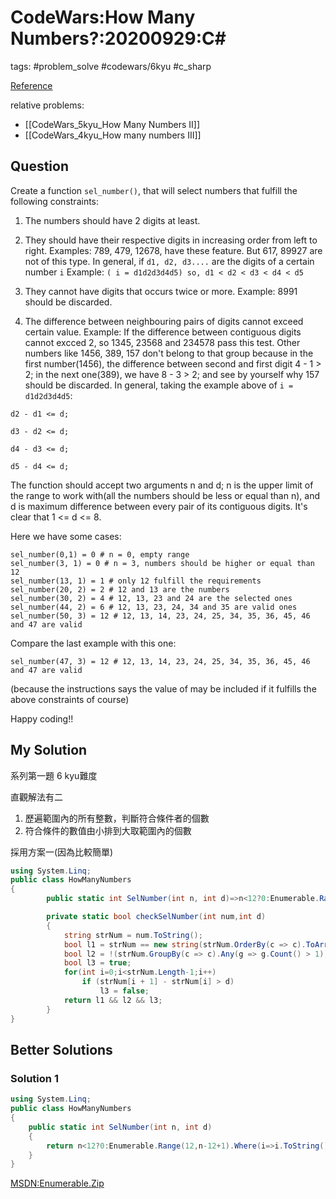 # CodeWars:How Many Numbers?:20200929:C\#

tags: #problem_solve #codewars/6kyu #c_sharp

[Reference](https://www.codewars.com/kata/55d8aa568dec9fb9e200004a)

relative problems:
- [[CodeWars_5kyu_How Many Numbers II]]
- [[CodeWars_4kyu_How many numbers III]]

## Question

Create a function `sel_number()`, that will select numbers that fulfill the following constraints:

1) The numbers should have 2 digits at least.

2) They should have their respective digits in increasing order from left to right. Examples: 789, 479, 12678, have these feature. But 617, 89927 are not of this type. In general, if `d1, d2, d3....` are the digits of a certain number `i` Example: `( i = d1d2d3d4d5) so, d1 < d2 < d3 < d4 < d5`

3) They cannot have digits that occurs twice or more. Example: 8991 should be discarded.

4) The difference between neighbouring pairs of digits cannot exceed certain value. Example: If the difference between contiguous digits cannot excced 2, so 1345, 23568 and 234578 pass this test. Other numbers like 1456, 389, 157 don't belong to that group because in the first number(1456), the difference between second and first digit 4 - 1 > 2; in the next one(389), we have 8 - 3 > 2; and see by yourself why 157 should be discarded. In general, taking the example above of `i = d1d2d3d4d5`:

```
d2 - d1 <= d;

d3 - d2 <= d;

d4 - d3 <= d;

d5 - d4 <= d;
```

The function should accept two arguments n and d; n is the upper limit of the range to work with(all the numbers should be less or equal than n), and d is maximum difference between every pair of its contiguous digits. It's clear that 1 <= d <= 8.

Here we have some cases:

```
sel_number(0,1) = 0 # n = 0, empty range
sel_number(3, 1) = 0 # n = 3, numbers should be higher or equal than 12
sel_number(13, 1) = 1 # only 12 fulfill the requirements
sel_number(20, 2) = 2 # 12 and 13 are the numbers
sel_number(30, 2) = 4 # 12, 13, 23 and 24 are the selected ones
sel_number(44, 2) = 6 # 12, 13, 23, 24, 34 and 35 are valid ones
sel_number(50, 3) = 12 # 12, 13, 14, 23, 24, 25, 34, 35, 36, 45, 46 and 47 are valid
```

Compare the last example with this one:

```
sel_number(47, 3) = 12 # 12, 13, 14, 23, 24, 25, 34, 35, 36, 45, 46 and 47 are valid 
```

(because the instructions says the value of may be included if it fulfills the above constraints of course)

Happy coding!!

## My Solution

系列第一題 6 kyu難度

直觀解法有二

1. 歷遍範圍內的所有整數，判斷符合條件者的個數
2. 符合條件的數值由小排到大取範圍內的個數

採用方案一(因為比較簡單)

```C#
using System.Linq;
public class HowManyNumbers 
{
        public static int SelNumber(int n, int d)=>n<12?0:Enumerable.Range(12, n - 12).Where(num => checkSelNumber(num, d)).Count();

        private static bool checkSelNumber(int num,int d)
        {
            string strNum = num.ToString();
            bool l1 = strNum == new string(strNum.OrderBy(c => c).ToArray());
            bool l2 = !(strNum.GroupBy(c => c).Any(g => g.Count() > 1));
            bool l3 = true;
            for(int i=0;i<strNum.Length-1;i++)
                if (strNum[i + 1] - strNum[i] > d)
                    l3 = false;
            return l1 && l2 && l3;
        }
}
```

## Better Solutions

### Solution 1

```C#
using System.Linq;
public class HowManyNumbers 
{
    public static int SelNumber(int n, int d)
    {
        return n<12?0:Enumerable.Range(12,n-12+1).Where(i=>i.ToString().Reverse().Select(x=>x-'0').Zip(i.ToString().Reverse().Select(x=>x-'0').Skip(1).Concat(new[]{0}),(x,y)=>x-y).Take(i.ToString().Length-1).All(x=>x>0&&x<=d)).Count();
    }
}
```

[MSDN:Enumerable.Zip](https://docs.microsoft.com/zh-tw/dotnet/api/system.linq.enumerable.zip?view=netcore-3.1)
